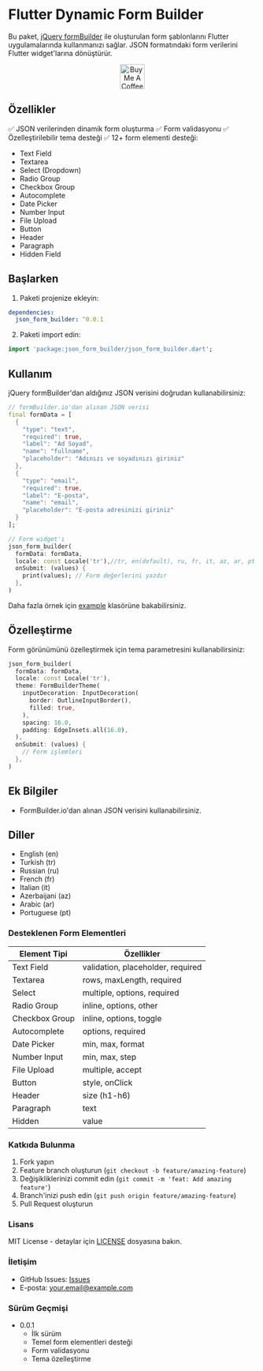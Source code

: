 
# Flutter Dynamic Form Builder

Bu paket, [jQuery formBuilder](https://formbuilder.online/) ile oluşturulan form şablonlarını Flutter uygulamalarında kullanmanızı sağlar. JSON formatındaki form verilerini Flutter widget'larına dönüştürür.

<p align="center">
  <a href="https://www.buymeacoffee.com/mancir" target="_blank">
    <img src="https://cdn.buymeacoffee.com/buttons/v2/default-black.png" alt="Buy Me A Coffee ;)" text="get" height="50">
  </a>
</p>

## Özellikler

✅ JSON verilerinden dinamik form oluşturma
✅ Form validasyonu
✅ Özelleştirilebilir tema desteği
✅ 12+ form elementi desteği:

- Text Field
- Textarea
- Select (Dropdown)
- Radio Group
- Checkbox Group
- Autocomplete
- Date Picker
- Number Input
- File Upload
- Button
- Header
- Paragraph
- Hidden Field


## Başlarken

1. Paketi projenize ekleyin:

```yaml
dependencies:
  json_form_builder: ^0.0.1
```

2. Paketi import edin:

```dart
import 'package:json_form_builder/json_form_builder.dart';
```

## Kullanım

jQuery formBuilder'dan aldığınız JSON verisini doğrudan kullanabilirsiniz:

```dart
// formBuilder.io'dan alınan JSON verisi
final formData = [
  {
    "type": "text",
    "required": true,
    "label": "Ad Soyad",
    "name": "fullname",
    "placeholder": "Adınızı ve soyadınızı giriniz"
  },
  {
    "type": "email",
    "required": true,
    "label": "E-posta",
    "name": "email",
    "placeholder": "E-posta adresinizi giriniz"
  }
];

// Form widget'ı
json_form_builder(
  formData: formData,
  locale: const Locale('tr'),//tr, en(default), ru, fr, it, az, ar, pt
  onSubmit: (values) {
    print(values); // Form değerlerini yazdır
  },
)
```

Daha fazla örnek için [example](./example) klasörüne bakabilirsiniz.

## Özelleştirme

Form görünümünü özelleştirmek için tema parametresini kullanabilirsiniz:

```dart
json_form_builder(
  formData: formData,
  locale: const Locale('tr'),
  theme: FormBuilderTheme(
    inputDecoration: InputDecoration(
      border: OutlineInputBorder(),
      filled: true,
    ),
    spacing: 16.0,
    padding: EdgeInsets.all(16.0),
  ),
  onSubmit: (values) {
    // Form işlemleri
  },
)
```

## Ek Bilgiler

- FormBuilder.io'dan alınan JSON verisini kullanabilirsiniz.


## Diller

- English (en)
- Turkish (tr)
- Russian (ru)
- French (fr)
- Italian (it)
- Azerbaijani (az)
- Arabic (ar)
- Portuguese (pt)

### Desteklenen Form Elementleri

| Element Tipi | Özellikler |
|--------------|------------|
| Text Field | validation, placeholder, required |
| Textarea | rows, maxLength, required |
| Select | multiple, options, required |
| Radio Group | inline, options, other |
| Checkbox Group | inline, options, toggle |
| Autocomplete | options, required |
| Date Picker | min, max, format |
| Number Input | min, max, step |
| File Upload | multiple, accept |
| Button | style, onClick |
| Header | size (h1-h6) |
| Paragraph | text |
| Hidden | value |

### Katkıda Bulunma

1. Fork yapın
2. Feature branch oluşturun (`git checkout -b feature/amazing-feature`)
3. Değişikliklerinizi commit edin (`git commit -m 'feat: Add amazing feature'`)
4. Branch'inizi push edin (`git push origin feature/amazing-feature`)
5. Pull Request oluşturun

### Lisans

MIT License - detaylar için [LICENSE](LICENSE) dosyasına bakın.

### İletişim

- GitHub Issues: [Issues](https://github.com/yourusername/json_form_builder/issues)
- E-posta: your.email@example.com

### Sürüm Geçmişi

- 0.0.1
  - İlk sürüm
  - Temel form elementleri desteği
  - Form validasyonu
  - Tema özelleştirme

